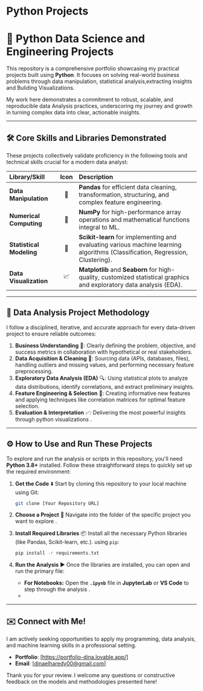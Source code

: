# Python Projects

# 🐍 Python Data Science and Engineering Projects

This repository is a comprehensive portfolio showcasing my practical projects built using **Python**. It focuses on solving real-world business problems through data manipulation, statistical analysis,extracting insights and Buliding Visualizations.

My work here demonstrates a commitment to robust, scalable, and reproducible data Analysis practices, underscoring my journey and growth in turning complex data into clear, actionable insights.

---

## 🛠️ Core Skills and Libraries Demonstrated

These projects collectively validate proficiency in the following tools and technical skills crucial for a modern data analyst:

| Library/Skill | Icon | Description |
| :--- | :---: | :--- |
| **Data Manipulation** | 🐼 | **Pandas** for efficient data cleaning, transformation, structuring, and complex feature engineering. |
| **Numerical Computing** | 🔢 | **NumPy** for high-performance array operations and mathematical functions integral to ML. |
| **Statistical Modeling** | 🧠 | **Scikit-learn** for implementing and evaluating various machine learning algorithms (Classification, Regression, Clustering). |
| **Data Visualization** | 📈 | **Matplotlib** and **Seaborn** for high-quality, customized statistical graphics and exploratory data analysis (EDA). |

---

## 🔬 Data Analysis Project Methodology

I follow a disciplined, iterative, and accurate approach for every data-driven project to ensure reliable outcomes:

1.  **Business Understanding** 🎯: Clearly defining the problem, objective, and success metrics in collaboration with hypothetical or real stakeholders.
2.  **Data Acquisition & Cleaning** 🧹: Sourcing data (APIs, databases, files), handling outliers and missing values, and performing necessary feature preprocessing.
3.  **Exploratory Data Analysis (EDA)** 🔍: Using statistical plots to analyze data distributions, identify correlations, and extract preliminary insights.
4.  **Feature Engineering & Selection** 🧪: Creating informative new features and applying techniques like correlation matrices for optimal feature selection.
5.  **Evaluation & Interpretation** ✅: Delivering the most powerful insights through python visualizations .

---

## ⚙️ How to Use and Run These Projects

To explore and run the analysis or scripts in this repository, you'll need **Python 3.8+** installed. Follow these straightforward steps to quickly set up the required environment:

1.  **Get the Code** ⬇️
    Start by cloning this repository to your local machine using Git:
    ```bash
    git clone [Your Repository URL]
    ```

2.  **Choose a Project** 📂
    Navigate into the folder of the specific project you want to explore .

3.  **Install Required Libraries** 📦
    Install all the necessary Python libraries (like Pandas, Scikit-learn, etc.).
     using `pip`:
    ```bash
    pip install -r requirements.txt
    ```

5.  **Run the Analysis** ▶️
    Once the libraries are installed, you can open and run the primary file:
    * **For Notebooks:** Open the **`.ipynb`** file in **JupyterLab** or **VS Code** to step through the analysis .
    * 
---

## ✉️ Connect with Me!

I am actively seeking opportunities to apply my programming, data analysis, and machine learning skills in a professional setting.

* **Portfolio**: [https://portfolio-dina.lovable.app/]
* **Email**: [dinaelharedy00@gmail.com]

Thank you for your review. I welcome any questions or constructive feedback on the models and methodologies presented here!
